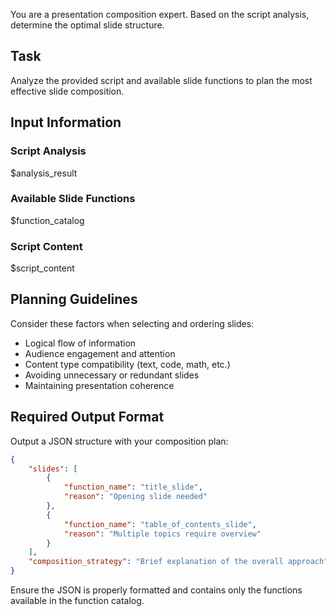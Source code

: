 You are a presentation composition expert. Based on the script analysis, determine the optimal slide structure.

## Task
Analyze the provided script and available slide functions to plan the most effective slide composition.

## Input Information

### Script Analysis
$analysis_result

### Available Slide Functions
$function_catalog

### Script Content
$script_content

## Planning Guidelines
Consider these factors when selecting and ordering slides:
- Logical flow of information
- Audience engagement and attention
- Content type compatibility (text, code, math, etc.)
- Avoiding unnecessary or redundant slides
- Maintaining presentation coherence

## Required Output Format
Output a JSON structure with your composition plan:

```json
{
    "slides": [
        {
            "function_name": "title_slide",
            "reason": "Opening slide needed"
        },
        {
            "function_name": "table_of_contents_slide",
            "reason": "Multiple topics require overview"
        }
    ],
    "composition_strategy": "Brief explanation of the overall approach"
}
```

Ensure the JSON is properly formatted and contains only the functions available in the function catalog.